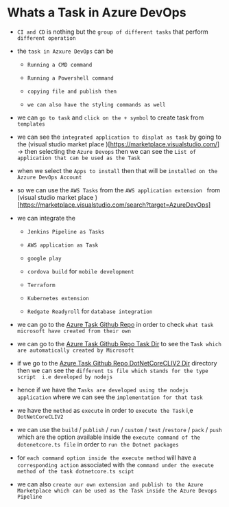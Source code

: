 # Whats a Task in Azure DevOps

- `CI and CD` is nothing but the `group of different tasks` that perform `different operation`

- the `task in Azxure DevOps` can be 
  
  - `Running a CMD command` 
  
  - `Running a Powershell command` 
  
  - `copying file and publish then`

  - `we can also have the styling commands as well`
  
- we can `go to task` and `click on the + symbol` to create task from `templates`

- we can see the `integrated application to displat as task` by going to the (visual studio market place )[https://marketplace.visualstudio.com/] &rarr; then selecting the `Azure Devops` then we can see the `List of application that can be used as the Task`

- when we select the `Apps to install` then that will be `installed on the Azzure DevOps Account`

- so we can use the `AWS Tasks` from the `AWS application extension ` from   (visual studio market place )[https://marketplace.visualstudio.com/search?target=AzureDevOps]

- we can integrate the 
  
  - `Jenkins Pipeline as Tasks`
  
  - `AWS application as Task` 
  
  - `google play`
  
  - `cordova build` for `mobile development`
  
  - `Terraform` 
  
  - `Kubernetes extension` 
  
  - `Redgate Readyroll` for `database integration`

- we can go to the [Azure Task Github Repo](https://github.com/microsoft/azure-pipelines-tasks) in order to check `what task microsoft have created from their own`

- we can go to the [Azure Task Github Repo Task Dir](https://github.com/microsoft/azure-pipelines-tasks/tree/master/Tasks) to see the `Task which are automatically created by Microsoft`

-  if we go to the [Azure Task Github Repo DotNetCoreCLIV2 Dir](https://github.com/microsoft/azure-pipelines-tasks/tree/master/Tasks/DorNetCoreCLIv2) directory then we can see the `different ts file which stands for the type script  i.e developed by nodejs`

- hence if we have the `Tasks are developed using the nodejs application` where we can see the `implementation for that task`

- we have the `method` as `execute` in order to `execute the Task` i,e `DotNetCoreCLIV2`

- we can use the `build` / `publish` / `run` / `custom` / `test` /`restore` / `pack` / `push` which are the option available inside the `execute command of the dotenetcore.ts file`  in order to `run the Dotnet packages`  

- for `each command option inside the execute method` will have a `corresponding action` associated with the `command under the execute method of the task dotnetcore.ts scipt`

- we can also `create our own extension and publish to the Azure Marketplace which can be used as the Task inside the Azure Devops Pipeline` 